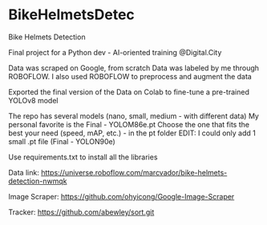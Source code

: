 # BikeHelmetsDetec
Bike Helmets Detection

Final project for a Python dev - AI-oriented training @Digital.City

Data was scraped on Google, from scratch
Data was labeled by me through ROBOFLOW. I also used ROBOFLOW to preprocess and augment the data

Exported the final version of the Data on Colab to fine-tune a pre-trained YOLOv8 model 

The repo has several models (nano, small, medium - with different data)
My personal favorite is the Final - YOLOM86e.pt
Choose the one that fits the best your need (speed, mAP, etc.) - in the pt folder
EDIT: I could only add 1 small .pt file (Final - YOLON90e)

Use requirements.txt to install all the libraries

Data link: https://universe.roboflow.com/marcvador/bike-helmets-detection-nwmqk

Image Scraper: https://github.com/ohyicong/Google-Image-Scraper

Tracker: https://github.com/abewley/sort.git
